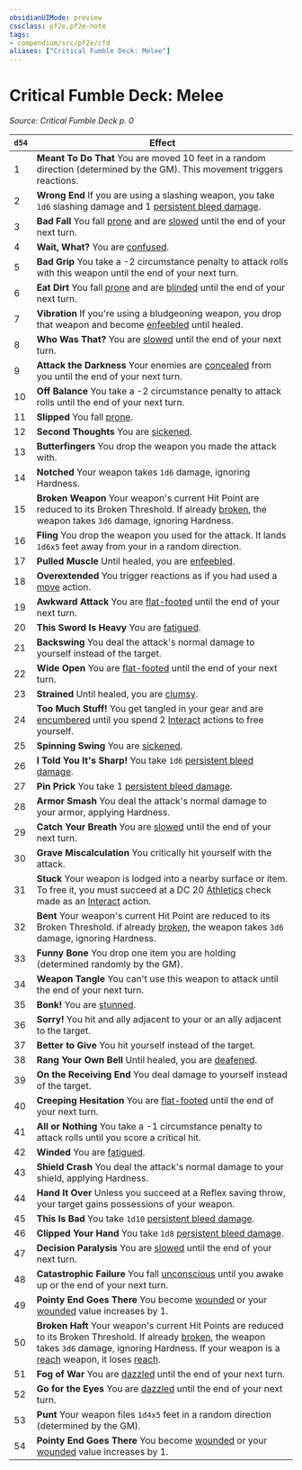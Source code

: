 ```yaml
---
obsidianUIMode: preview
cssclass: pf2e,pf2e-note
tags:
- compendium/src/pf2e/cfd
aliases: ["Critical Fumble Deck: Melee"]
---
```

# Critical Fumble Deck: Melee  
*Source: Critical Fumble Deck p. 0*  

| `d54` | Effect |
|-------|--------|
| 1 | **Meant To Do That** You are moved 10 feet in a random direction (determined by the GM). This movement triggers reactions. |
| 2 | **Wrong End** If you are using a slashing weapon, you take `1d6` slashing damage and 1 [persistent bleed damage](conditions.md#Persistent%20Damage). |
| 3 | **Bad Fall** You fall [prone](conditions.md#Prone) and are [slowed](conditions.md#Slowed) until the end of your next turn. |
| 4 | **Wait, What?** You are [confused](conditions.md#Confused). |
| 5 | **Bad Grip** You take a -2 circumstance penalty to attack rolls with this weapon until the end of your next turn. |
| 6 | **Eat Dirt** You fall [prone](conditions.md#Prone) and are [blinded](conditions.md#Blinded) until the end of your next turn. |
| 7 | **Vibration** If you're using a bludgeoning weapon, you drop that weapon and become [enfeebled](conditions.md#Enfeebled) until healed. |
| 8 | **Who Was That?** You are [slowed](conditions.md#Slowed) until the end of your next turn. |
| 9 | **Attack the Darkness** Your enemies are [concealed](conditions.md#Concealed) from you until the end of your next turn. |
| 10 | **Off Balance** You take a -2 circumstance penalty to attack rolls until the end of your next turn. |
| 11 | **Slipped** You fall [prone](conditions.md#Prone). |
| 12 | **Second Thoughts** You are [sickened](conditions.md#Sickened). |
| 13 | **Butterfingers** You drop the weapon you made the attack with. |
| 14 | **Notched** Your weapon takes `1d6` damage, ignoring Hardness. |
| 15 | **Broken Weapon** Your weapon's current Hit Point are reduced to its Broken Threshold. If already [broken](conditions.md#Broken), the weapon takes `3d6` damage, ignoring Hardness. |
| 16 | **Fling** You drop the weapon you used for the attack. It lands `1d6x5` feet away from your in a random direction. |
| 17 | **Pulled Muscle** Until healed, you are [enfeebled](conditions.md#Enfeebled). |
| 18 | **Overextended** You trigger reactions as if you had used a [move](move.md "Move Combat Trait") action. |
| 19 | **Awkward Attack** You are [flat-footed](conditions.md#Flat-footed) until the end of your next turn. |
| 20 | **This Sword Is Heavy** You are [fatigued](conditions.md#Fatigued). |
| 21 | **Backswing** You deal the attack's normal damage to yourself instead of the target. |
| 22 | **Wide Open** You are [flat-footed](conditions.md#Flat-footed) until the end of your next turn. |
| 23 | **Strained** Until healed, you are [clumsy](conditions.md#Clumsy). |
| 24 | **Too Much Stuff!** You get tangled in your gear and are [encumbered](conditions.md#Encumbered) until you spend 2 [Interact](interact.md) actions to free yourself. |
| 25 | **Spinning Swing** You are [sickened](conditions.md#Sickened). |
| 26 | **I Told You It's Sharp!** You take `1d6` [persistent bleed damage](conditions.md#Persistent%20Damage). |
| 27 | **Pin Prick** You take 1 [persistent bleed damage](conditions.md#Persistent%20Damage). |
| 28 | **Armor Smash** You deal the attack's normal damage to your armor, applying Hardness. |
| 29 | **Catch Your Breath** You are [slowed](conditions.md#Slowed) until the end of your next turn. |
| 30 | **Grave Miscalculation** You critically hit yourself with the attack. |
| 31 | **Stuck** Your weapon is lodged into a nearby surface or item. To free it, you must succeed at a DC 20 [Athletics](skills.md#Athletics) check made as an [Interact](interact.md) action. |
| 32 | **Bent** Your weapon's current Hit Point are reduced to its Broken Threshold. if already [broken](conditions.md#Broken), the weapon takes `3d6` damage, ignoring Hardness. |
| 33 | **Funny Bone** You drop one item you are holding (determined randomly by the GM). |
| 34 | **Weapon Tangle** You can't use this weapon to attack until the end of your next turn. |
| 35 | **Bonk!** You are [stunned](conditions.md#Stunned). |
| 36 | **Sorry!** You hit and ally adjacent to your or an ally adjacent to the target. |
| 37 | **Better to Give** You hit yourself instead of the target. |
| 38 | **Rang Your Own Bell** Until healed, you are [deafened](conditions.md#Deafened). |
| 39 | **On the Receiving End** You deal damage to yourself instead of the target. |
| 40 | **Creeping Hesitation** You are [flat-footed](conditions.md#Flat-footed) until the end of your next turn. |
| 41 | **All or Nothing** You take a -1 circumstance penalty to attack rolls until you score a critical hit. |
| 42 | **Winded** You are [fatigued](conditions.md#Fatigued). |
| 43 | **Shield Crash** You deal the attack's normal damage to your shield, applying Hardness. |
| 44 | **Hand It Over** Unless you succeed at a Reflex saving throw, your target gains possessions of your weapon. |
| 45 | **This Is Bad** You take `1d10` [persistent bleed damage](conditions.md#Persistent%20Damage). |
| 46 | **Clipped Your Hand** You take `1d8` [persistent bleed damage](conditions.md#Persistent%20Damage). |
| 47 | **Decision Paralysis** You are [slowed](conditions.md#Slowed) until the end of your next turn. |
| 48 | **Catastrophic Failure** You fall [unconscious](conditions.md#Unconscious) until you awake up or the end of your next turn. |
| 49 | **Pointy End Goes There** You become [wounded](conditions.md#Wounded) or your [wounded](conditions.md#Wounded) value increases by 1. |
| 50 | **Broken Haft** Your weapon's current Hit Points are reduced to its Broken Threshold. If already [broken](conditions.md#Broken), the weapon takes `3d6` damage, ignoring Hardness. If your weapon is a [reach](reach.md "Reach Weapon Trait") weapon, it loses [reach](reach.md "Reach Weapon Trait"). |
| 51 | **Fog of War** You are [dazzled](conditions.md#Dazzled) until the end of your next turn. |
| 52 | **Go for the Eyes** You are [dazzled](conditions.md#Dazzled) until the end of your next turn. |
| 53 | **Punt** Your weapon files `1d4x5` feet in a random direction (determined by the GM). |
| 54 | **Pointy End Goes There** You become [wounded](conditions.md#Wounded) or your [wounded](conditions.md#Wounded) value increases by 1. |